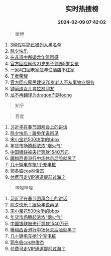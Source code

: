 <div align="center"><h2>实时热搜榜</h2><h4>2024-02-09 07:42:02</h4></div>

> 微博  

1. [3种假牛奶已被列入黑名单](https://s.weibo.com/weibo?q=%233%E7%A7%8D%E5%81%87%E7%89%9B%E5%A5%B6%E5%B7%B2%E8%A2%AB%E5%88%97%E5%85%A5%E9%BB%91%E5%90%8D%E5%8D%95%23&t=31&band_rank=1&Refer=top)<br />
2. [除夕快乐](https://s.weibo.com/weibo?q=%23%E9%99%A4%E5%A4%95%E5%BF%AB%E4%B9%90%23&t=31&band_rank=2&Refer=top)<br />
3. [在非遗中邂逅龙年氛围感](https://s.weibo.com/weibo?q=%23%E5%9C%A8%E9%9D%9E%E9%81%97%E4%B8%AD%E9%82%82%E9%80%85%E9%BE%99%E5%B9%B4%E6%B0%9B%E5%9B%B4%E6%84%9F%23&t=31&band_rank=3&Refer=top)<br />
4. [官方回应网传21岁男子领养5岁女孩](https://s.weibo.com/weibo?q=%23%E5%AE%98%E6%96%B9%E5%9B%9E%E5%BA%94%E7%BD%91%E4%BC%A021%E5%B2%81%E7%94%B7%E5%AD%90%E9%A2%86%E5%85%BB5%E5%B2%81%E5%A5%B3%E5%AD%A9%23&t=31&band_rank=4&Refer=top)<br />
5. [一家4口回老家过年住酒店不住家](https://s.weibo.com/weibo?q=%23%E4%B8%80%E5%AE%B64%E5%8F%A3%E5%9B%9E%E8%80%81%E5%AE%B6%E8%BF%87%E5%B9%B4%E4%BD%8F%E9%85%92%E5%BA%97%E4%B8%8D%E4%BD%8F%E5%AE%B6%23&t=31&band_rank=5&Refer=top)<br />
6. [王者荣耀](https://s.weibo.com/weibo?q=%E7%8E%8B%E8%80%85%E8%8D%A3%E8%80%80&t=31&band_rank=6&Refer=top)<br />
7. [官方回应网民建议70岁老人不从事物业服务](https://s.weibo.com/weibo?q=%23%E5%AE%98%E6%96%B9%E5%9B%9E%E5%BA%94%E7%BD%91%E6%B0%91%E5%BB%BA%E8%AE%AE70%E5%B2%81%E8%80%81%E4%BA%BA%E4%B8%8D%E4%BB%8E%E4%BA%8B%E7%89%A9%E4%B8%9A%E6%9C%8D%E5%8A%A1%23&t=31&band_rank=7&Refer=top)<br />
8. [钟丽缇女儿考拉怼网友](https://s.weibo.com/weibo?q=%23%E9%92%9F%E4%B8%BD%E7%BC%87%E5%A5%B3%E5%84%BF%E8%80%83%E6%8B%89%E6%80%BC%E7%BD%91%E5%8F%8B%23&t=31&band_rank=8&Refer=top)<br />
9. [龙不再翻译为dragon而是loong](https://s.weibo.com/weibo?q=%23%E9%BE%99%E4%B8%8D%E5%86%8D%E7%BF%BB%E8%AF%91%E4%B8%BAdragon%E8%80%8C%E6%98%AFloong%23&t=31&band_rank=9&Refer=top)<br />

> 知乎  


> 百度  

1. [习近平在春节团拜会上的讲话](https://www.baidu.com/s?wd=%E4%B9%A0%E8%BF%91%E5%B9%B3%E5%9C%A8%E6%98%A5%E8%8A%82%E5%9B%A2%E6%8B%9C%E4%BC%9A%E4%B8%8A%E7%9A%84%E8%AE%B2%E8%AF%9D&sa=fyb_news&rsv_dl=fyb_news)<br />
2. [除夕快乐！跟兔年说再见](https://www.baidu.com/s?wd=%E9%99%A4%E5%A4%95%E5%BF%AB%E4%B9%90%EF%BC%81%E8%B7%9F%E5%85%94%E5%B9%B4%E8%AF%B4%E5%86%8D%E8%A7%81&sa=fyb_news&rsv_dl=fyb_news)<br />
3. [宋小宝花500块学的bbox](https://www.baidu.com/s?wd=%E5%AE%8B%E5%B0%8F%E5%AE%9D%E8%8A%B1500%E5%9D%97%E5%AD%A6%E7%9A%84bbox&sa=fyb_news&rsv_dl=fyb_news)<br />
4. [年货市场腾起浓浓“烟火气”](https://www.baidu.com/s?wd=%E5%B9%B4%E8%B4%A7%E5%B8%82%E5%9C%BA%E8%85%BE%E8%B5%B7%E6%B5%93%E6%B5%93%E2%80%9C%E7%83%9F%E7%81%AB%E6%B0%94%E2%80%9D&sa=fyb_news&rsv_dl=fyb_news)<br />
5. [中国银联被央行罚款1540万元](https://www.baidu.com/s?wd=%E4%B8%AD%E5%9B%BD%E9%93%B6%E8%81%94%E8%A2%AB%E5%A4%AE%E8%A1%8C%E7%BD%9A%E6%AC%BE1540%E4%B8%87%E5%85%83&sa=fyb_news&rsv_dl=fyb_news)<br />
6. [曝梅西香港行中场休息后脸就黑了](https://www.baidu.com/s?wd=%E6%9B%9D%E6%A2%85%E8%A5%BF%E9%A6%99%E6%B8%AF%E8%A1%8C%E4%B8%AD%E5%9C%BA%E4%BC%91%E6%81%AF%E5%90%8E%E8%84%B8%E5%B0%B1%E9%BB%91%E4%BA%86&sa=fyb_news&rsv_dl=fyb_news)<br />
7. [几十辆电车抢1个充电桩](https://www.baidu.com/s?wd=%E5%87%A0%E5%8D%81%E8%BE%86%E7%94%B5%E8%BD%A6%E6%8A%A21%E4%B8%AA%E5%85%85%E7%94%B5%E6%A1%A9&sa=fyb_news&rsv_dl=fyb_news)<br />
8. [郭冬临cos林俊杰](https://www.baidu.com/s?wd=%E9%83%AD%E5%86%AC%E4%B8%B4cos%E6%9E%97%E4%BF%8A%E6%9D%B0&sa=fyb_news&rsv_dl=fyb_news)<br />
9. [付费可走VIP通道提前过海？](https://www.baidu.com/s?wd=%E4%BB%98%E8%B4%B9%E5%8F%AF%E8%B5%B0VIP%E9%80%9A%E9%81%93%E6%8F%90%E5%89%8D%E8%BF%87%E6%B5%B7%EF%BC%9F&sa=fyb_news&rsv_dl=fyb_news)<br />

> 哔哩哔哩  

1. [习近平在春节团拜会上的讲话](https://www.baidu.com/s?wd=%E4%B9%A0%E8%BF%91%E5%B9%B3%E5%9C%A8%E6%98%A5%E8%8A%82%E5%9B%A2%E6%8B%9C%E4%BC%9A%E4%B8%8A%E7%9A%84%E8%AE%B2%E8%AF%9D&sa=fyb_news&rsv_dl=fyb_news)<br />
2. [除夕快乐！跟兔年说再见](https://www.baidu.com/s?wd=%E9%99%A4%E5%A4%95%E5%BF%AB%E4%B9%90%EF%BC%81%E8%B7%9F%E5%85%94%E5%B9%B4%E8%AF%B4%E5%86%8D%E8%A7%81&sa=fyb_news&rsv_dl=fyb_news)<br />
3. [宋小宝花500块学的bbox](https://www.baidu.com/s?wd=%E5%AE%8B%E5%B0%8F%E5%AE%9D%E8%8A%B1500%E5%9D%97%E5%AD%A6%E7%9A%84bbox&sa=fyb_news&rsv_dl=fyb_news)<br />
4. [年货市场腾起浓浓“烟火气”](https://www.baidu.com/s?wd=%E5%B9%B4%E8%B4%A7%E5%B8%82%E5%9C%BA%E8%85%BE%E8%B5%B7%E6%B5%93%E6%B5%93%E2%80%9C%E7%83%9F%E7%81%AB%E6%B0%94%E2%80%9D&sa=fyb_news&rsv_dl=fyb_news)<br />
5. [中国银联被央行罚款1540万元](https://www.baidu.com/s?wd=%E4%B8%AD%E5%9B%BD%E9%93%B6%E8%81%94%E8%A2%AB%E5%A4%AE%E8%A1%8C%E7%BD%9A%E6%AC%BE1540%E4%B8%87%E5%85%83&sa=fyb_news&rsv_dl=fyb_news)<br />
6. [曝梅西香港行中场休息后脸就黑了](https://www.baidu.com/s?wd=%E6%9B%9D%E6%A2%85%E8%A5%BF%E9%A6%99%E6%B8%AF%E8%A1%8C%E4%B8%AD%E5%9C%BA%E4%BC%91%E6%81%AF%E5%90%8E%E8%84%B8%E5%B0%B1%E9%BB%91%E4%BA%86&sa=fyb_news&rsv_dl=fyb_news)<br />
7. [几十辆电车抢1个充电桩](https://www.baidu.com/s?wd=%E5%87%A0%E5%8D%81%E8%BE%86%E7%94%B5%E8%BD%A6%E6%8A%A21%E4%B8%AA%E5%85%85%E7%94%B5%E6%A1%A9&sa=fyb_news&rsv_dl=fyb_news)<br />
8. [郭冬临cos林俊杰](https://www.baidu.com/s?wd=%E9%83%AD%E5%86%AC%E4%B8%B4cos%E6%9E%97%E4%BF%8A%E6%9D%B0&sa=fyb_news&rsv_dl=fyb_news)<br />
9. [付费可走VIP通道提前过海？](https://www.baidu.com/s?wd=%E4%BB%98%E8%B4%B9%E5%8F%AF%E8%B5%B0VIP%E9%80%9A%E9%81%93%E6%8F%90%E5%89%8D%E8%BF%87%E6%B5%B7%EF%BC%9F&sa=fyb_news&rsv_dl=fyb_news)<br />
